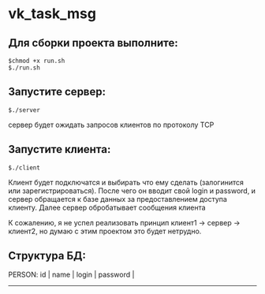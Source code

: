 # vk_task_msg

## Для сборки проекта выполните:

```
$chmod +x run.sh
$./run.sh
```
## Запустите сервер:

```
$./server
```
сервер будет ожидать запросов клиентов по протоколу TCP

## Запустите клиента:

```
$./client
```
Клиент будет подключатся и выбирать что ему сделать (залогинится или зарегистрироваться).
После чего он вводит свой login и password, и сервер обращается к базе данных за предоставлением доступа клиенту.
Далее сервер обробатывает сообщения клиента

К сожалению, я не успел реализовать принцип клиент1 -> сервер -> клиент2, но думаю с этим проектом это будет нетрудно.

## Структура БД:
PERSON:
id | name | login | password |
- ---------------------------- -
